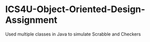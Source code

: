 # ICS4U-Object-Oriented-Design-Assignment
 Used multiple classes in Java to simulate Scrabble and Checkers
